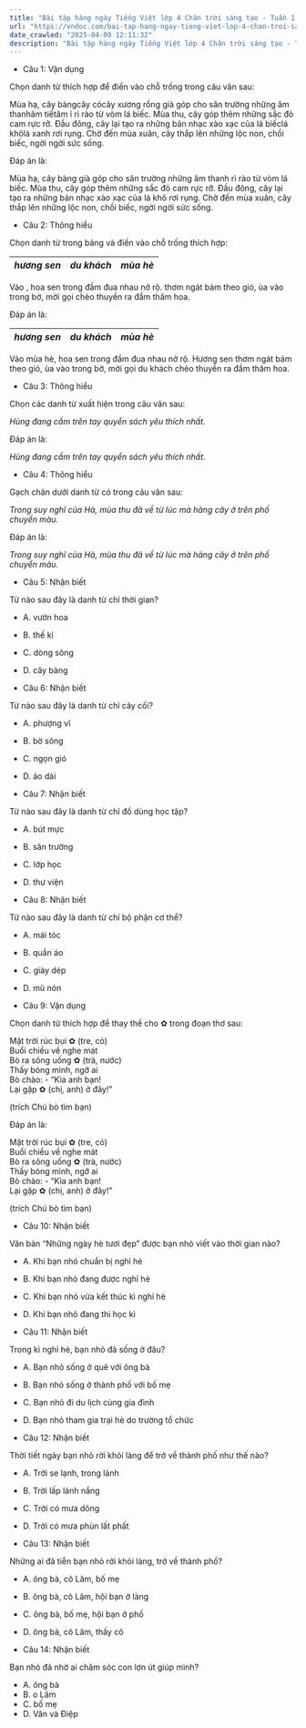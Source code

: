 ```yaml
---
title: "Bài tập hàng ngày Tiếng Việt lớp 4 Chân trời sáng tạo - Tuần 1 - Thứ 2 gồm các câu hỏi tổng hợp nội dung Đọc hiểu văn bản và Luyện từ và câu được học ở Tuần 1 trong chương trình Tiếng Việt lớp 4 Tập 1 Chân trời sáng tạo."
url: "https://vndoc.com/bai-tap-hang-ngay-tieng-viet-lop-4-chan-troi-sang-tao-tuan-1-thu-2-326731"
date_crawled: "2025-04-09 12:11:32"
description: "Bài tập hàng ngày Tiếng Việt lớp 4 Chân trời sáng tạo - Tuần 1 - Thứ 2 gồm các câu hỏi tổng hợp nội dung Đọc hiểu văn bản và Luyện từ và câu được học ở Tuần 1 trong chương trình Tiếng Việt lớp 4 Tập 1 Chân trời sáng tạo."
---
```


* Câu 1:  Vận dụng

Chọn danh từ thích hợp để điền vào chỗ trống trong câu văn sau:

Mùa hạ, cây bàngcây cỏcây xương rồng già góp cho sân trường những âm thanhâm tiếtâm ỉ rì rào từ vòm lá biếc. Mùa thu, cây góp thêm những sắc đỏ cam rực rỡ. Đầu đông, cây lại tạo ra những bản nhạc xào xạc của lá biếclá khôlá xanh rơi rụng. Chờ đến mùa xuân, cây thắp lên những lộc non, chồi biếc, ngời ngời sức sống.

Đáp án là:

Mùa hạ, cây bàng già góp cho sân trường những âm thanh rì rào từ vòm lá biếc. Mùa thu, cây góp thêm những sắc đỏ cam rực rỡ. Đầu đông, cây lại tạo ra những bản nhạc xào xạc của lá khô rơi rụng. Chờ đến mùa xuân, cây thắp lên những lộc non, chồi biếc, ngời ngời sức sống.

* Câu 2:  Thông hiểu

Chọn danh từ trong bảng và điền vào chỗ trống thích hợp:

_hương sen_|  _du khách_|  _mùa hè_  
---|---|---  
  
Vào , hoa sen trong đầm đua nhau nở rộ.  thơm ngát bám theo gió, ùa vào trong bờ, mời gọi  chèo thuyền ra đầm thăm hoa.

Đáp án là:

_hương sen_|  _du khách_|  _mùa hè_  
---|---|---  
  
Vào mùa hè, hoa sen trong đầm đua nhau nở rộ. Hương sen thơm ngát bám theo gió, ùa vào trong bờ, mời gọi du khách chèo thuyền ra đầm thăm hoa.

* Câu 3:  Thông hiểu

Chọn các danh từ xuất hiện trong câu văn sau:

_Hùng đang cầm trên tay quyển sách yêu thích nhất._

Đáp án là:

_Hùng đang cầm trên tay quyển sách yêu thích nhất._

* Câu 4:  Thông hiểu

Gạch chân dưới danh từ có trong câu văn sau:

_Trong suy nghĩ của Hà, mùa thu đã về từ lúc mà hàng cây ở trên phố chuyển màu._

Đáp án là:

_Trong suy nghĩ của Hà, mùa thu đã về từ lúc mà hàng cây ở trên phố chuyển màu._

* Câu 5:  Nhận biết

Từ nào sau đây là danh từ chỉ thời gian?

  * A. vườn hoa 
  * B. thế kỉ 
  * C. dòng sông 
  * D. cây bàng 



* Câu 6:  Nhận biết

Từ nào sau đây là danh từ chỉ cây cối?

  * A. phượng vĩ 
  * B. bờ sông 
  * C. ngọn gió 
  * D. áo dài 



* Câu 7:  Nhận biết

Từ nào sau đây là danh từ chỉ đồ dùng học tập?

  * A. bút mực 
  * B. sân trường 
  * C. lớp học 
  * D. thư viện 



* Câu 8:  Nhận biết

Từ nào sau đây là danh từ chỉ bộ phận cơ thể?

  * A. mái tóc 
  * B. quần áo 
  * C. giày dép 
  * D. mũ nón 



* Câu 9:  Vận dụng

Chọn danh từ thích hợp để thay thế cho ✿ trong đoạn thơ sau:

Mặt trời rúc bụi ✿ (tre, cỏ)  
Buổi chiều về nghe mát  
Bò ra sông uống ✿ (trà, nước)  
Thấy bóng mình, ngỡ ai  
Bò chào: - “Kìa anh bạn!  
Lại gặp ✿ (chị, anh) ở đây!”

(trích Chú bò tìm bạn)

Đáp án là:

Mặt trời rúc bụi ✿ (tre, cỏ)  
Buổi chiều về nghe mát  
Bò ra sông uống ✿ (trà, nước)  
Thấy bóng mình, ngỡ ai  
Bò chào: - “Kìa anh bạn!  
Lại gặp ✿ (chị, anh) ở đây!”

(trích Chú bò tìm bạn)

* Câu 10:  Nhận biết

Văn bản “Những ngày hè tươi đẹp” được bạn nhỏ viết vào thời gian nào?

  * A. Khi bạn nhỏ chuẩn bị nghỉ hè 
  * B. Khi bạn nhỏ đang được nghỉ hè 
  * C. Khi bạn nhỏ vừa kết thúc kì nghỉ hè 
  * D. Khi bạn nhỏ đang thi học kì 



* Câu 11:  Nhận biết

Trong kì nghỉ hè, bạn nhỏ đã sống ở đâu?

  * A. Bạn nhỏ sống ở quê với ông bà 
  * B. Bạn nhỏ sống ở thành phố với bố mẹ 
  * C. Bạn nhỏ đi du lịch cùng gia đình 
  * D. Bạn nhỏ tham gia trại hè do trường tổ chức 



* Câu 12:  Nhận biết

Thời tiết ngày bạn nhỏ rời khỏi làng để trở về thành phố như thế nào?

  * A. Trời se lạnh, trong lành 
  * B. Trời lấp lánh nắng 
  * C. Trời có mưa dông 
  * D. Trời có mưa phùn lất phất 



* Câu 13:  Nhận biết

Những ai đã tiễn bạn nhỏ rời khỏi làng, trở về thành phố?

  * A. ông bà, cô Lâm, bố mẹ 
  * B. ông bà, cô Lâm, hội bạn ở làng 
  * C. ông bà, bố mẹ, hội bạn ở phố 
  * D. ông bà, cô Lâm, thầy cô 



* Câu 14:  Nhận biết

Bạn nhỏ đã nhờ ai chăm sóc con lợn út giúp mình?

  * A. ông bà 
  * B. o Lâm 
  * C. bố mẹ 
  * D. Văn và Điệp 


